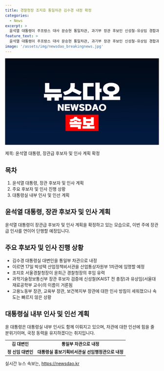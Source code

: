 ```yaml
---
title: 경찰청장 조지호 통일차관 김수경 내정 확정
categories:
  - News
excerpt: >
  윤석열 대통령이 주프랑스 대사 문승현 통일차관, 과기부 장관 후보인 신성철-유상임 경합과 관련한 장관급 인사가 예정되어 있음이 확인됐다. 윤 대통령은 개각 후속 인선을 연이어 발표할 계획이며, 후임 경찰청장에는 조 서울경찰청장이 유력한 것으로 전해졌다. 또한, 당초 예정된 과학기술정보통신부 장관 후보자 검증이 진행 중이며, 다음 달 임기가 끝나는 윤희근 경찰청장의 후임으로 조 서울경찰청장이 유력한 것으로 전해졌다. 대통령은 차관 인선에 힘을 줄 분위기로 장관 인사를 진행 중이며, 대통령실 내부 인사에도 변화가 나타나고 있다.
feature_text: >
  윤석열 대통령이 주프랑스 대사 문승현 통일차관, 과기부 장관 후보인 신성철-유상임 경합과 관련한 장관급 인사가 예정되어 있음이 확인됐다. 윤 대통령은 개각 후속 인선을 연이어 발표할 계획이며, 후임 경찰청장에는 조 서울경찰청장이 유력한 것으로 전해졌다. 또한, 당초 예정된 과학기술정보통신부 장관 후보자 검증이 진행 중이며, 다음 달 임기가 끝나는 윤희근 경찰청장의 후임으로 조 서울경찰청장이 유력한 것으로 전해졌다. 대통령은 차관 인선에 힘을 줄 분위기로 장관 인사를 진행 중이며, 대통령실 내부 인사에도 변화가 나타나고 있다.
image: '/assets/img/newsdao_breakingnews.jpg'
---
```


<p><img src="/assets/img/newsdao_breakingnews.jpg" alt="implanttips 속보" /></p>

<p>제목: 윤석열 대통령, 장관급 후보자 및 인사 계획 확정</p>

<h2 data-ke-size="size26">목차</h2>

<p data-ke-size="size16"></p>

<ol>
<li>윤석열 대통령, 장관 후보자 및 인사 계획</li>
<li>주요 후보자 및 인사 진행 상황</li>
<li>대통령실 내부 인사 및 인선 계획</li>
</ol>

<h2 data-ke-size="size26">윤석열 대통령, 장관 후보자 및 인사 계획</h2>

<p>윤석열 대통령이 장관급 후보자 및 인사 계획을 확정하고 있는 모습으로, 이번 주에 장관급 인사를 연이어 단행할 예정입니다.</p>

<h2 data-ke-size="size26">주요 후보자 및 인사 진행 상황</h2>

<ul>
  <li>김수경 대통령실 대변인을 통일부 차관으로 내정</li>
  <li>이르면 17일 박성택 산업정책비서관을 산업통상자원부 1차관에 임명할 예정</li>
  <li>조지호 서울경찰청장이 윤희근 경찰청장의 후임 유력</li>
  <li>과학기술정보통신부 장관 후보자 검증에 신성철(KAIST 전 총장)과 유상임(서울대 재료공학부 교수)의 이름이 거론됨</li>
  <li>고용노동부 장관, 교육부 장관, 보건복지부 장관에 대한 인사 방침이 세워졌으나 속도는 빠르지 않은 상황</li>
</ul>

<h2 data-ke-size="size26">대통령실 내부 인사 및 인선 계획</h2>

<p>윤 대통령은 대통령실 내부 인사도 함께 이뤄지고 있으며, 차관에 대한 인선에 힘을 줄 분위기이며, 국정 동력을 유지하겠다는 취지입니다.</p>

<table>
  <tr>
    <td style="text-align: center; height: 17px;"><b>김 대변인</b></td>
    <td style="text-align: center; height: 17px;"><b>통일부 차관으로 내정</b></td>
  </tr>
  <tr>
    <td style="text-align: center; height: 17px;"><b>정 신임 대변인</b></td>
    <td style="text-align: center; height: 17px;"><b>대통령실 홍보기획비서관실 선임행정관으로 내정</b></td>
  </tr>
</table>

<p data-ke-size="size16"></p>
실시간 뉴스 속보는, <a href="https://newsdao.kr" rel="dofollow">https://newsdao.kr</a>


